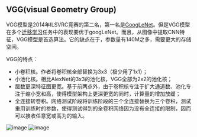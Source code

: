 ## VGG(visual Geometry Group)

VGG模型是2014年ILSVRC竞赛的第二名，第一名是[GoogLeNet](https://baike.baidu.com/item/GoogLeNet/22689587?fromModule=lemma_inlink)。但是VGG模型在多个[迁移学习](https://baike.baidu.com/item/迁移学习/22768151?fromModule=lemma_inlink)任务中的表现要优于googLeNet。而且，从图像中提取CNN特征，VGG模型是首选算法。它的缺点在于，参数量有140M之多，需要更大的存储空间。

VGG的特点：

- 小卷积核。作者将卷积核全部替换为3x3（极少用了1x1）；
- 小池化核。相比AlexNet的3x3的池化核，VGG全部为2x2的池化核；
- 层数更深特征图更宽。基于前两点外，由于卷积核专注于扩大通道数、池化专注于缩小宽和高，使得模型架构上更深更宽的同时，计算量的增加放缓；
- 全连接转卷积。网络测试阶段将训练阶段的三个全连接替换为三个卷积，测试重用训练时的参数，使得测试得到的全卷积网络因为没有全连接的限制，因而可以接收任意宽或高为的输入。

![image](https://user-images.githubusercontent.com/86656412/195987304-b77aec57-2909-4fb1-8bb0-261a65bf8d37.png)
![image](https://user-images.githubusercontent.com/86656412/195987307-ee67d322-c3e9-4905-b002-74fdfaa72d29.png)


